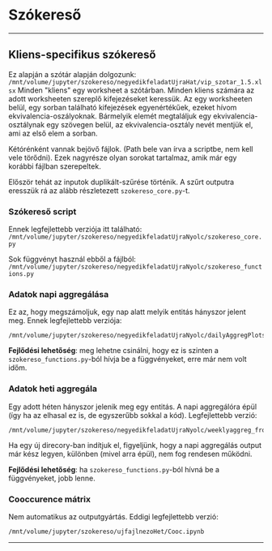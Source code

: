 # Szókereső
---
## Kliens-specifikus szókereső

Ez alapján a szótár alapján dolgozunk:  `/mnt/volume/jupyter/szokereso/negyedikfeladatUjraHat/vip_szotar_1.5.xlsx`
Minden "kliens" egy worksheet a szótárban. Minden kliens számára az adott worksheeten szereplő kifejezéseket keressük.
Az egy worksheeten belül, egy sorban található kifejezések egyenértékűek, ezeket hívom ekvivalencia-oszályoknak.
Bármelyik elemét megtaláljuk egy ekvivalencia-osztálynak egy szövegen belül, az ekvivalencia-osztály nevét mentjük el, ami az első elem a sorban.

Kétórénként vannak bejövő fájlok. (Path bele van írva a scriptbe, nem kell vele törődni). Ezek nagyrésze olyan sorokat tartalmaz, amik már egy korábbi fájlban szerepeltek.

Először tehát az inputok duplikált-szűrése történik. A szűrt outputra eresszük rá az alább részletezett `szokereso_core.py`-t.

### Szókereső script

Ennek legfejlettebb verziója itt található:
`/mnt/volume/jupyter/szokereso/negyedikfeladatUjraNyolc/szokereso_core.py`

Sok függvényt használ ebből a fájlból:
`/mnt/volume/jupyter/szokereso/negyedikfeladatUjraNyolc/szokereso_functions.py`

### Adatok napi aggregálása

Ez az, hogy megszámoljuk, egy nap alatt melyik entitás hányszor jelent meg. Ennek legfejlettebb verziója:

    /mnt/volume/jupyter/szokereso/negyedikfeladatUjraNyolc/dailyAggregPlotsImproved_dbcompatible.py

**Fejlődési lehetőség**: meg lehetne csinálni, hogy ez is szinten a `szokereso_functions.py`-ból hívja be a függvényeket, erre már nem volt időm.

### Adatok heti aggregála

Egy adott héten hányszor jelenik meg egy entitás. A napi aggregálóra épül (így ha az elhasal ez is, de egyszerűbb sokkal a kód).
Legfejlettebb verzió:
    
    /mnt/volume/jupyter/szokereso/negyedikfeladatUjraNyolc/weeklyaggreg_from_dailyaggreg_dbcompatible_output.py

Ha egy új direcory-ban indítjuk el, figyeljünk, hogy a napi aggregálás output már kész legyen, különben (mivel arra épül), nem fog rendesen működni.

**Fejlődési lehetőség**: ha `szokereso_functions.py`-ból hívná be a függvényeket, jobb lenne.

### Cooccurence mátrix

Nem automatikus az outputgyártás. Eddigi legfejlettebb verzió:

    /mnt/volume/jupyter/szokereso/ujfajlnezoHet/Cooc.ipynb


---

